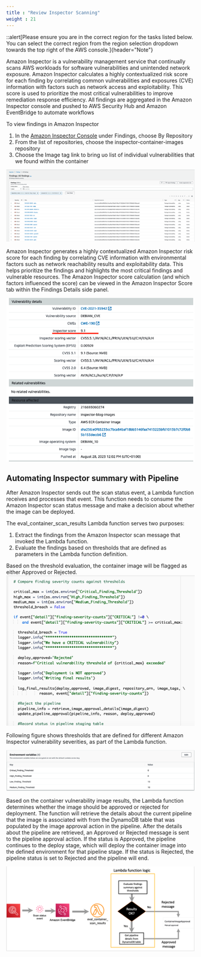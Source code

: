 ```yaml
---
title : "Review Inspector Scanning"
weight : 21
---
```


::alert[Please ensure you are in the correct region for the tasks listed below. You can select the correct region from the region selection dropdown towards the top right of the AWS console.]{header="Note"}

Amazon Inspector is a vulnerability management service that continually scans AWS workloads for software vulnerabilities and unintended network exposure.
Amazon Inspector calculates a highly contextualized risk score for each finding by correlating common vulnerabilities and exposures (CVE) information with factors such as network access and exploitability. 
This score is used to prioritize the most critical vulnerabilities to improve remediation response efficiency. 
All findings are aggregated in the Amazon Inspector console and pushed to AWS Security Hub and Amazon EventBridge to automate workflows


To view findings in Amazon Inspector

1. In the [Amazon Inspector Console](https://console.aws.amazon.com/inspector) under Findings, choose By Repository
2. From the list of repositories, choose the inspector-container-images repository
3. Choose the Image tag link to bring uo list of individual vulnerabilities that we found within the container


![Inspector](/static/images/image-security/devsecops-inspector/Inspector-findings.png)


Amazon Inspector generates a highly contextualized Amazon Inspector risk score for each finding by correlating CVE information with environmental factors such as network reachability results and exploitability data.
This helps prioritize the findings and highlights the most critical findings and vulnerable resources. The Amazon Inspector score calculation (and which factors influenced the score) can be viewed in the Amazon Inspector Score tab within the Findings Details side panel.

![Inspector Score](/static/images/image-security/devsecops-inspector/Inspector-score.png)

## Automating Inspector summary with Pipeline

After Amazon Inspector sends out the scan status event, a Lambda function receives and processes that event. This function needs to consume the Amazon Inspector scan status message and make a decision about whether the image can be deployed.

The eval_container_scan_results Lambda function serves two purposes: 
1. Extract the findings from the Amazon Inspector scan message that invoked the Lambda function. 
2. Evaluate the findings based on thresholds that are defined as parameters in the Lambda function definition. 

Based on the threshold evaluation, the container image will be flagged as either Approved or Rejected.
![Lambda logic](/static/images/image-security/devsecops-inspector/Lambda-Scanning-logic.png)

Following figure  shows thresholds that are defined for different Amazon Inspector vulnerability severities, as part of the Lambda function.

![Inspector Score](/static/images/image-security/devsecops-inspector/Inspector-lambda-variables.png)


Based on the container vulnerability image results, the Lambda function determines whether the image should be approved or rejected for deployment. The function will retrieve the details about the current pipeline that the image is associated with from the DynamoDB table that was populated by the image approval action in the pipeline. After the details about the pipeline are retrieved, an Approved or Rejected message is sent to the pipeline approval action. If the status is Approved, the pipeline continues to the deploy stage, which will deploy the container image into the defined environment for that pipeline stage. If the status is Rejected, the pipeline status is set to Rejected and the pipeline will end.


![Inspector Score](/static/images/image-security/devsecops-inspector/Inspector-lambda-logic.png)

